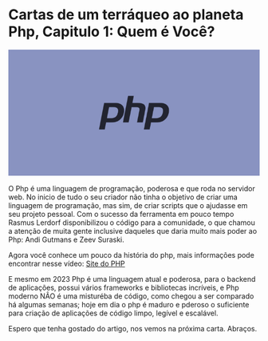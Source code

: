 # Cartas de um terráqueo ao planeta Php, Capitulo 1: Quem é Você?

![PHP](php01.png)

O Php é uma linguagem de programação, poderosa e que roda no servidor web. No inicio de tudo o seu criador não tinha
o objetivo de criar uma linguagem de programação, mas sim, de criar scripts que o ajudasse em seu projeto pessoal. 
Com o sucesso da ferramenta em pouco tempo Rasmus Lerdorf disponibilizou o código para a comunidade, o que chamou 
a atenção de muita gente inclusive daqueles que daria muito mais poder ao Php: Andi Gutmans e Zeev Suraski.

Agora você conhece um pouco da história do php, mais informações pode encontrar nesse vídeo: [Site do PHP](https://php.net)

E mesmo em 2023 Php é uma linguagem atual e poderosa, para o backend de aplicações, possui vários frameworks 
e bibliotecas incríveis, e Php moderno NÂO é uma misturéba de código, como chegou a ser comparado há algumas semanas; 
hoje em dia o php é maduro e pderoso o suficiente para criação de aplicações de código limpo, legível e escalável.

Espero que tenha gostado do artigo, nos vemos na próxima carta.
Abraços.
